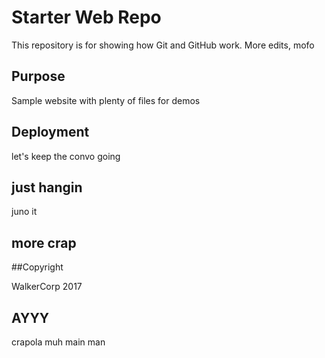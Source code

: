 # Starter Web Repo

This repository is for showing how Git and GitHub work. More edits, mofo

## Purpose

Sample website with plenty of files for demos

## Deployment

let's keep the convo going

## just hangin

juno it

## more crap

##Copyright

WalkerCorp 2017

## AYYY

crapola muh main man
